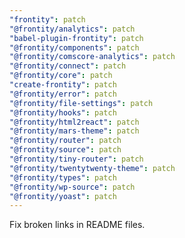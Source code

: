 ```yaml
---
"frontity": patch
"@frontity/analytics": patch
"babel-plugin-frontity": patch
"@frontity/components": patch
"@frontity/comscore-analytics": patch
"@frontity/connect": patch
"@frontity/core": patch
"create-frontity": patch
"@frontity/error": patch
"@frontity/file-settings": patch
"@frontity/hooks": patch
"@frontity/html2react": patch
"@frontity/mars-theme": patch
"@frontity/router": patch
"@frontity/source": patch
"@frontity/tiny-router": patch
"@frontity/twentytwenty-theme": patch
"@frontity/types": patch
"@frontity/wp-source": patch
"@frontity/yoast": patch
---
```


Fix broken links in README files.
